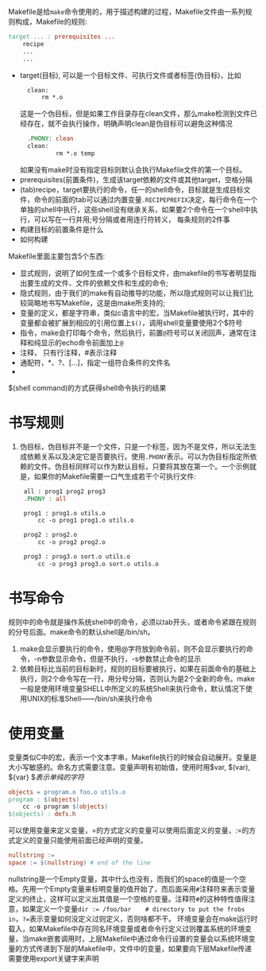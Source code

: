 Makefile是给`make`命令使用的，用于描述构建的过程，Makefile文件由一系列规则构成，Makefile的规则:
```makefile
target ... : prerequisites ...
    recipe
    ...
    ...
```
- target(目标), 可以是一个目标文件、可执行文件或者标签(伪目标)，比如
  ```makefile
    clean:
        rm *.o
  ```
  这是一个伪目标，但是如果工作目录存在clean文件，那么make检测到文件已经存在，就不会执行操作，明确声明clean是伪目标可以避免这种情况
  ```makefile
    .PHONY: clean
    clean:
            rm *.o temp
  ```
  如果没有make时没有指定目标则默认会执行Makefile文件的第一个目标。
- prerequisites(前置条件)，生成该target依赖的文件或其他target，空格分隔
- (tab)recipe，target要执行的命令，任一的shell命令，目标就是生成目标文件，命令的前面的tab可以通过内置变量`.RECIPEPREFIX`决定，每行命令在一个单独的shell中执行，这些shell没有继承关系，如果要2个命令在一个shell中执行，可以写在一行并用;号分隔或者用连行符转义，
每条规则的2件事
- 构建目标的前置条件是什么
- 如何构建

Makefile里面主要包含5个东西:
- 显式规则，说明了如何生成一个或多个目标文件，由makefile的书写者明显指出要生成的文件、文件的依赖文件和生成的命令;
- 隐式规则，由于我们的make有自动推导的功能，所以隐式规则可以让我们比较简略地书写Makefile，这是由make所支持的;
- 变量的定义，都是字符串，类似c语言中的宏，当Makefile被执行时，其中的变量都会被扩展到相应的引用位置上`$()`，调用shell变量要使用2个$符号
- 指令，make会打印每个命令，然后执行，前置`@`符号可以关闭回声，通常在注释和纯显示的echo命令前面加上`@`
- 注释， 只有行注释，#表示注释
- 通配符，*、?、[...]，指定一组符合条件的文件名
- 

$(shell command)的方式获得shell命令执行的结果
# 书写规则
1. 伪目标，伪目标并不是一个文件，只是一个标签，因为不是文件，所以无法生成依赖关系以及决定它是否要执行。使用`.PHONY`表示。可以为伪目标指定所依赖的文件。伪目标同样可以作为默认目标，只要将其放在第一个。一个示例就是，如果你的Makefile需要一口气生成若干个可执行文件:
   ```makefile
    all : prog1 prog2 prog3
    .PHONY : all

    prog1 : prog1.o utils.o
        cc -o prog1 prog1.o utils.o

    prog2 : prog2.o
        cc -o prog2 prog2.o

    prog3 : prog3.o sort.o utils.o
        cc -o prog3 prog3.o sort.o utils.o
   ```
   
# 书写命令
规则中的命令就是操作系统shell中的命令，必须以tab开头，或者命令紧跟在规则的分号后面。make命令的默认shell是/bin/sh。
1. make会显示要执行的命令，使用@字符放到命令前，则不会显示要执行的命令，-n参数显示命令，但是不执行，-s参数禁止命令的显示
2. 依赖目标比当前的目标新时，规则的目标要被执行，如果在前面命令的基础上执行，则2个命令写在一行，用分号分隔，否则认为是2个全新的命令。make一般是使用环境变量SHELL中所定义的系统Shell来执行命令，默认情况下使用UNIX的标准Shell——/bin/sh来执行命令

# 使用变量
变量类似C中的宏，表示一个文本字串，Makefile执行的时候会自动展开。变量是大小写敏感的。命名方式需要注意。变量声明有初始值，使用时用$var, $(var), ${var} $$表示单纯的字符$
```makefile
objects = program.o foo.o utils.o
program : $(objects)
    cc -o program $(objects)
$(objects) : defs.h
```
可以使用变量来定义变量，=的方式定义的变量可以使用后面定义的变量，:=的方式定义的变量只能使用前面已经声明的变量。
```makefile
nullstring :=
space := $(nullstring) # end of the line
```
nullstring是一个Empty变量，其中什么也没有，而我们的space的值是一个空格。先用一个Empty变量来标明变量的值开始了，而后面采用`#`注释符来表示变量定义的终止，这样可以定义出其值是一个空格的变量。注释符`#`的这种特性值得注意，如果定义一个变量`dir := /foo/bar    # directory to put the frobs in`，`?=`表示变量如何没定义过则定义，否则啥都不干。
环境变量会在make运行时载入，如果Makefile中存在同名环境变量或者命令行定义过则覆盖系统的环境变量，当make嵌套调用时，上层Makefile中通过命令行设置的变量会以系统环境变量的方式传递到下层的Makefile中，文件中的变量，如果要向下层Makefile传递需要使用export关键字来声明